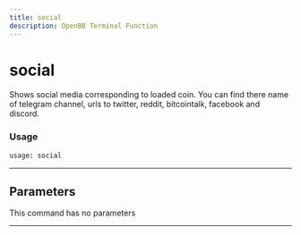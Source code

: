 ```yaml
---
title: social
description: OpenBB Terminal Function
---
```


# social

Shows social media corresponding to loaded coin. You can find there name of telegram channel, urls to twitter, reddit, bitcointalk, facebook and discord.

### Usage

```python
usage: social
```

---

## Parameters

This command has no parameters

---

